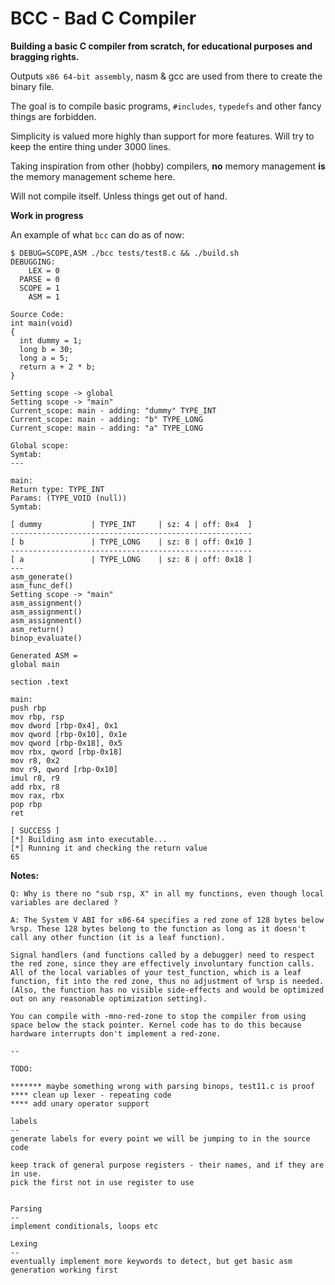 # BCC - Bad C Compiler

**Building a basic C compiler from scratch, for educational purposes and bragging rights.**

Outputs `x86 64-bit assembly`, nasm & gcc are used from there to create the binary file.

The goal is to compile basic programs, `#includes`, `typedefs` and other fancy things are forbidden.

Simplicity is valued more highly than support for more features. Will try to keep the entire thing under 3000 lines.

Taking inspiration from other (hobby) compilers, **no** memory management **is** the memory management scheme here.

Will not compile itself. Unless things get out of hand.

**Work in progress**

An example of what `bcc` can do as of now:

```
$ DEBUG=SCOPE,ASM ./bcc tests/test8.c && ./build.sh
DEBUGGING:
    LEX = 0
  PARSE = 0
  SCOPE = 1
    ASM = 1

Source Code:
int main(void)
{
  int dummy = 1;
  long b = 30;
  long a = 5;
  return a + 2 * b;
}

Setting scope -> global
Setting scope -> "main"
Current_scope: main - adding: "dummy" TYPE_INT
Current_scope: main - adding: "b" TYPE_LONG
Current_scope: main - adding: "a" TYPE_LONG

Global scope:
Symtab:
---

main:
Return type: TYPE_INT
Params: (TYPE_VOID (null))
Symtab:

[ dummy           | TYPE_INT     | sz: 4 | off: 0x4  ]
------------------------------------------------------
[ b               | TYPE_LONG    | sz: 8 | off: 0x10 ]
------------------------------------------------------
[ a               | TYPE_LONG    | sz: 8 | off: 0x18 ]
---
asm_generate()
asm_func_def()
Setting scope -> "main"
asm_assignment()
asm_assignment()
asm_assignment()
asm_return()
binop_evaluate()

Generated ASM =
global main

section .text

main:
push rbp
mov rbp, rsp
mov dword [rbp-0x4], 0x1
mov qword [rbp-0x10], 0x1e
mov qword [rbp-0x18], 0x5
mov rbx, qword [rbp-0x18]
mov r8, 0x2
mov r9, qword [rbp-0x10]
imul r8, r9
add rbx, r8
mov rax, rbx
pop rbp
ret

[ SUCCESS ]
[*] Building asm into executable...
[*] Running it and checking the return value
65
```


**Notes:**

```
Q: Why is there no "sub rsp, X" in all my functions, even though local variables are declared ?

A: The System V ABI for x86-64 specifies a red zone of 128 bytes below %rsp. These 128 bytes belong to the function as long as it doesn't call any other function (it is a leaf function).

Signal handlers (and functions called by a debugger) need to respect the red zone, since they are effectively involuntary function calls.
All of the local variables of your test_function, which is a leaf function, fit into the red zone, thus no adjustment of %rsp is needed. (Also, the function has no visible side-effects and would be optimized out on any reasonable optimization setting).

You can compile with -mno-red-zone to stop the compiler from using space below the stack pointer. Kernel code has to do this because hardware interrupts don't implement a red-zone.

--

TODO:

******* maybe something wrong with parsing binops, test11.c is proof
**** clean up lexer - repeating code
**** add unary operator support

labels
--
generate labels for every point we will be jumping to in the source code

keep track of general purpose registers - their names, and if they are in use.
pick the first not in use register to use


Parsing
--
implement conditionals, loops etc

Lexing
--
eventually implement more keywords to detect, but get basic asm generation working first

```
